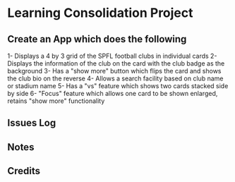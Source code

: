 # Learning Consolidation Project

## Create an App which does the following
1- Displays a 4 by 3 grid of the SPFL football clubs in individual cards
2- Displays the information of the club on the card with the club badge as the background
3- Has a "show more" button which flips the card and shows the club bio on the reverse
4- Allows a search facility based on club name or stadium name
5- Has a "vs" feature which shows two cards stacked side by side
6- "Focus" feature which allows one card to be shown enlarged, retains "show more" functionality

## Issues Log

## Notes

## Credits
